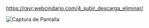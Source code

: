 https://ravr.webcindario.com/4_subir_descarga_eliminar/

![Captura de Pantalla](https://raw.githubusercontent.com/RicardoValladares/AJAX/master/4_subir_descarga_eliminar/website.png)
